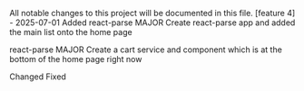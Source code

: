 All notable changes to this project will be documented in this file.
[feature 4] - 2025-07-01
Added
react-parse MAJOR Create react-parse app and added the main list onto the home page

react-parse MAJOR Create a cart service and component which is at the bottom of the home page right now

Changed
Fixed
